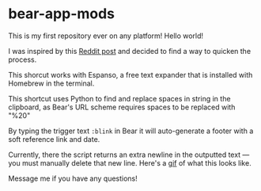 # bear-app-mods
This is my first repository ever on any platform! Hello world!

I was inspired by this [Reddit post](https://www.reddit.com/r/bearapp/comments/fd7teq/how_i_do_bidirectional_linking_in_bear_ala_roam/) and decided to find a way to quicken the process.

This shorcut works with Espanso, a free text expander that is installed with Homebrew in the terminal.

This shortcut uses Python to find and replace spaces in string in the clipboard, as Bear's URL scheme requires spaces to be replaced with "%20"

By typing the trigger text `:blink` in Bear it will auto-generate a footer with a soft reference link and date.

Currently, there the script returns an extra newline in the outputted text — you must manually delete that new line.  Here's a [gif](https://gfycat.com/freeskinnyfairybluebird) of what this looks like.

Message me if you have any questions!
